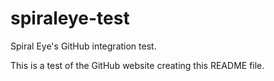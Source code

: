 spiraleye-test
==============

Spiral Eye's GitHub integration test.

This is a test of the GitHub website creating this README file.
